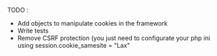 TODO :

- Add objects to manipulate cookies in the framework
- Write tests
- Remove CSRF protection (you just need to configurate your php ini using session.cookie_samesite = "Lax"
